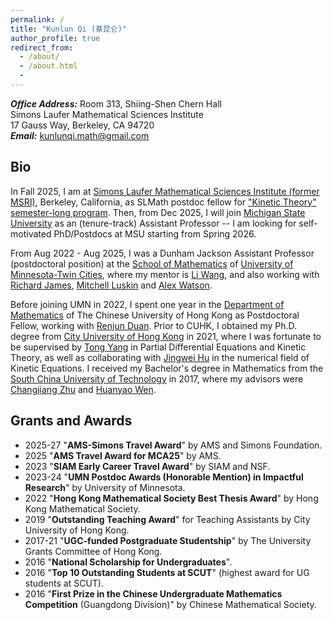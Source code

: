 ```yaml
---
permalink: /
title: "Kunlun Qi (綦昆仑)"
author_profile: true
redirect_from: 
  - /about/
  - /about.html
  - 
---
```

**_Office Address:_** Room 313, Shiing-Shen Chern Hall <br>
Simons Laufer Mathematical Sciences Institute <br>
17 Gauss Way, Berkeley, CA 94720 <br>
**_Email:_** <kunlunqi.math@gmail.com> 

## Bio



In Fall 2025, I am at [Simons Laufer Mathematical Sciences Institute (former MSRI)](https://www.slmath.org/), Berkeley, California, as SLMath postdoc fellow for ["Kinetic Theory" semester-long program](https://www.slmath.org/programs/357). Then, from Dec 2025, I will join [Michigan State University](https://msu.edu/) as an (tenure-track) Assistant Professor -- I am looking for self-motivated PhD/Postdocs at MSU starting from Spring 2026.

From Aug 2022 - Aug 2025, I was a Dunham Jackson Assistant Professor (postdoctoral position) at the [School of Mathematics](https://cse.umn.edu/math) of [University of Minnesota-Twin Cities](https://twin-cities.umn.edu/), where my mentor is [Li Wang](https://liwang-umn.github.io/math/), and also working with [Richard James](https://cse.umn.edu/aem/richard-d-james), [Mitchell Luskin](https://cse.umn.edu/math/mitchell-luskin) and [Alex Watson](https://cse.umn.edu/math/alex-watson).

Before joining UMN in 2022, I spent one year in the [Department of Mathematics](https://www.math.cuhk.edu.hk/) of The Chinese University of Hong Kong as Postdoctoral Fellow, working with [Renjun Duan](https://www.math.cuhk.edu.hk/~rjduan/).
Prior to CUHK, I obtained my Ph.D. degree from [City University of Hong Kong](https://www.cityu.edu.hk/ma/) in 2021, where I was fortunate to be supervised by [Tong Yang](https://www.polyu.edu.hk/ama/people/academic-staff/prof-yang-tong/) in Partial Differential Equations and Kinetic Theory, as well as collaborating with [Jingwei Hu](https://jingweihu-math.github.io/webpage/) in the numerical field of Kinetic Equations. I received my Bachelor's degree in Mathematics from the [South China University of Technology](https://www.scut.edu.cn/new/) in 2017, where my advisors were [Changjiang Zhu](http://www2.scut.edu.cn/math/2017/1227/c14582a242269/page.htm) and [Huanyao Wen](http://www2.scut.edu.cn/math/2017/1227/c14582a242252/page.htm).

## Grants and Awards

- 2025-27 "**AMS-Simons Travel Award**" by AMS and Simons Foundation.
- 2025 "**AMS Travel Award for MCA25**" by AMS.
- 2023 "**SIAM Early Career Travel Award**" by SIAM and NSF.
- 2023-24 "**UMN Postdoc Awards (Honorable Mention) in Impactful Research**" by University of Minnesota.
- 2022 "**Hong Kong Mathematical Society Best Thesis Award**" by Hong Kong Mathematical Society. 
- 2019 "**Outstanding Teaching Award**" for Teaching Assistants by City University of Hong Kong.
- 2017-21 "**UGC-funded Postgraduate Studentship**" by The University Grants Committee of Hong Kong. 
- 2016 "**National Scholarship for Undergraduates**".
- 2016 "**Top 10 Outstanding Students at SCUT**" (highest award for UG students at SCUT).
- 2016 "**First Prize in the Chinese Undergraduate Mathematics Competition** (Guangdong Division)" by Chinese Mathematical Society.

